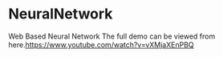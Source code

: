 # NeuralNetwork
Web Based Neural Network 
The full demo can be viewed from here.https://www.youtube.com/watch?v=vXMjaXEnPBQ
